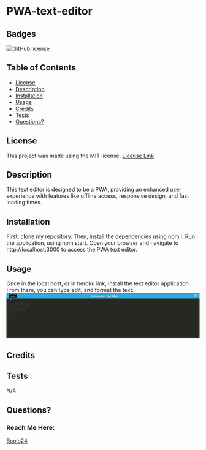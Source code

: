 # PWA-text-editor

  ## Badges

  ![GitHub license](https://img.shields.io/badge/license-MIT-blue.svg)


  ## Table of Contents

  * [License](#license)
  * [Description](#description)
  * [Installation](#installation)
  * [Usage](#usage)
  * [Credits](#credits)
  * [Tests](#tests)
  * [Questions?](#questions)


  ## License

  This project was made using the MIT license.
  [License Link](https://opensource.org/licenses/MIT)


  ## Description

  This text editor is designed to be a PWA, providing an enhanced user experience with features like offline access, responsive design, and fast loading times.


  ## Installation

  First, clone my repository. Then, install the dependencies using npm i. Run the application, using npm start. Open your browser and navigate to http://localhost:3000 to access the PWA text editor.


  ## Usage

  Once in the local host, or in heroku link, install the text editor application. From there, you can type edit, and format the text.
![Screenshot of page](./client/src/images/jateEditor.JPG)


  ## Credits


  ## Tests

  N/A


  ## Questions?
  ### Reach Me Here: 

  [Bcolo24](https://github.com/Bcolo24)
